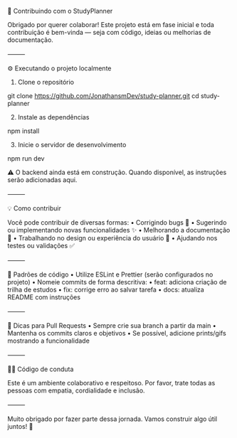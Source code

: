 🤝 Contribuindo com o StudyPlanner

Obrigado por querer colaborar! Este projeto está em fase inicial e toda contribuição é bem-vinda — seja com código, ideias ou melhorias de documentação.

⸻

⚙️ Executando o projeto localmente

1. Clone o repositório

git clone https://github.com/JonathansmDev/study-planner.git
cd study-planner

2. Instale as dependências

npm install

3. Inicie o servidor de desenvolvimento

npm run dev

⚠️ O backend ainda está em construção. Quando disponível, as instruções serão adicionadas aqui.

⸻

💡 Como contribuir

Você pode contribuir de diversas formas:
	•	Corrigindo bugs 🐞
	•	Sugerindo ou implementando novas funcionalidades ✨
	•	Melhorando a documentação 📝
	•	Trabalhando no design ou experiência do usuário 🎨
	•	Ajudando nos testes ou validações ✅

⸻

📐 Padrões de código
	•	Utilize ESLint e Prettier (serão configurados no projeto)
	•	Nomeie commits de forma descritiva:
	•	feat: adiciona criação de trilha de estudos
	•	fix: corrige erro ao salvar tarefa
	•	docs: atualiza README com instruções

⸻

🙌 Dicas para Pull Requests
	•	Sempre crie sua branch a partir da main
	•	Mantenha os commits claros e objetivos
	•	Se possível, adicione prints/gifs mostrando a funcionalidade

⸻

🧑‍⚖️ Código de conduta

Este é um ambiente colaborativo e respeitoso. Por favor, trate todas as pessoas com empatia, cordialidade e inclusão.

⸻

Muito obrigado por fazer parte dessa jornada. Vamos construir algo útil juntos! 🚀
